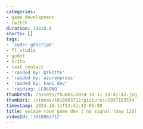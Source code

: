 ```yaml
---
categories:
- game development
- twitch
duration: 19810.0
shorts: []
tags:
- 'code: gdscript'
- fl studio
- godot
- krita
- lost contact
- 'raided by: QTkittE'
- 'raided by: azurempress'
- 'raided by: kani_dev'
- 'raiding: LCOLONQ'
thumbPath: /assets/thumbs/2024-10-11-18-41-42.jpg
thumbUri: /videos/1018863712/pictures/1937153534
timestamp: 2024-10-11T13:41:42-05:00
title: escape room game dev | no signal (day 126)
videoId: '1018863712'
---
```

